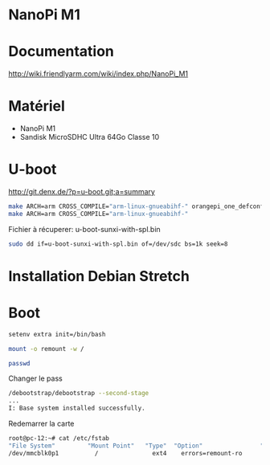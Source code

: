 NanoPi M1
=========

Documentation
=============

http://wiki.friendlyarm.com/wiki/index.php/NanoPi_M1

Matériel
========

- NanoPi M1
- Sandisk MicroSDHC Ultra 64Go Classe 10

U-boot
======

http://git.denx.de/?p=u-boot.git;a=summary

```bash
make ARCH=arm CROSS_COMPILE="arm-linux-gnueabihf-" orangepi_one_defconfig
make ARCH=arm CROSS_COMPILE="arm-linux-gnueabihf-"
```

Fichier à récuperer: u-boot-sunxi-with-spl.bin

```bash
sudo dd if=u-boot-sunxi-with-spl.bin of=/dev/sdc bs=1k seek=8
```

Installation Debian Stretch
===========================










Boot
====
```bash
setenv extra init=/bin/bash
```
```bash
mount -o remount -w /
```
```bash
passwd
```

Changer le pass

```bash
/debootstrap/debootstrap --second-stage
...
I: Base system installed successfully.
```

Redemarrer la carte

```bash
root@pc-12:~# cat /etc/fstab 
"File System"         "Mount Point"   "Type"  "Option"                "Dump"  "Pass"
/dev/mmcblk0p1          /               ext4    errors=remount-ro       0       1
```
